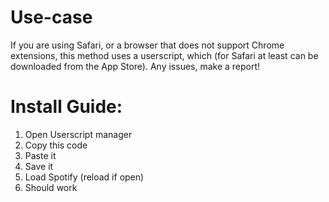 # Use-case
If you are using Safari, or a browser that does not support Chrome extensions, this method uses a userscript, which (for Safari at least can be downloaded from the App Store). Any issues, make a report!

# Install Guide:
1. Open Userscript manager
2. Copy this code
3. Paste it
4. Save it
5. Load Spotify (reload if open)
6. Should work
